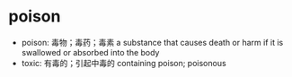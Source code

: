 # poison

- poison: 毒物；毒药；毒素 a substance that causes death or harm if it is swallowed or absorbed into the body
- toxic: 有毒的；引起中毒的 containing poison; poisonous
